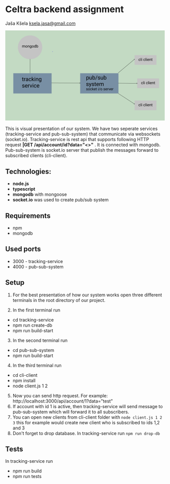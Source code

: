 # Celtra backend assignment
Jaša Kšela ksela.jasa@gmail.com

<img src="architecture.PNG" width="600">

This is visual presentation of our system. We have two seperate services (tracking-service and pub-sub-system) that communicate via websockets (socket.io). Tracking-service is rest api that supports following HTTP request **|GET /api/account/id?data="<<data>>"** . It is connected with mongodb. Pub-sub-system is socket.io server that publish the messages forward to subscribed clients (cli-client). 

## Technologies:
- **node.js**
- **typescript**
- **mongodb** with mongoose
- **socket.io** was used to create pub/sub system 

## Requirements
- npm
- mongodb

## Used ports
- 3000 - tracking-service
- 4000 - pub-sub-system

## Setup
1. For the best presentation of how our system works open three different terminals in the root directory of our project.

2. In the first terminal run
- cd tracking-service
- npm run create-db
- npm run build-start
3. In the second terminal run
- cd pub-sub-system
- npm run build-start
4. In the third terminal run
- cd cli-client
- npm install
- node client.js 1 2 

5. Now you can send http request. For example: http://localhost:3000/api/account/1?data="test"
6. If account with id 1 is active, then tracking-service will send message to pub-sub-system which will forward it to all subscribers.
7. You can open new clients from cli-client folder with  `node client.js 1 2 3` this for example would create new client who is subscribed to ids 1,2 and 3
8. Don't forget to drop database. In tracking-service run `npm run drop-db`

## Tests
In tracking-service run
- npm run build
- npm run tests